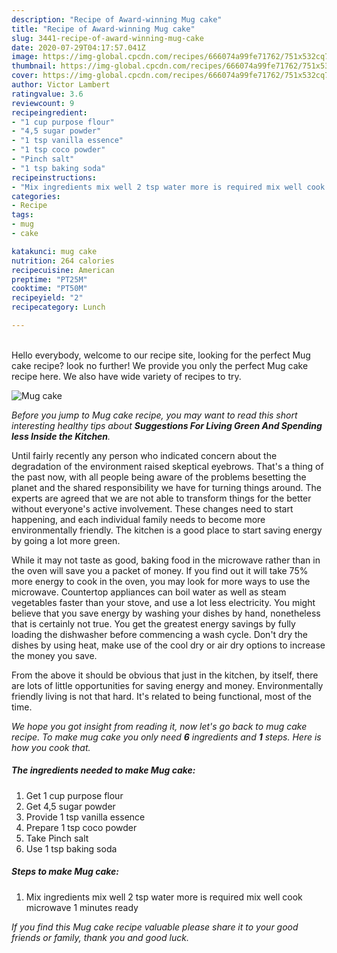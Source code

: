 ```yaml
---
description: "Recipe of Award-winning Mug cake"
title: "Recipe of Award-winning Mug cake"
slug: 3441-recipe-of-award-winning-mug-cake
date: 2020-07-29T04:17:57.041Z
image: https://img-global.cpcdn.com/recipes/666074a99fe71762/751x532cq70/mug-cake-recipe-main-photo.jpg
thumbnail: https://img-global.cpcdn.com/recipes/666074a99fe71762/751x532cq70/mug-cake-recipe-main-photo.jpg
cover: https://img-global.cpcdn.com/recipes/666074a99fe71762/751x532cq70/mug-cake-recipe-main-photo.jpg
author: Victor Lambert
ratingvalue: 3.6
reviewcount: 9
recipeingredient:
- "1 cup purpose flour"
- "4,5 sugar powder"
- "1 tsp vanilla essence"
- "1 tsp coco powder"
- "Pinch salt"
- "1 tsp baking soda"
recipeinstructions:
- "Mix ingredients mix well 2 tsp water more is required mix well cook microwave 1 minutes ready"
categories:
- Recipe
tags:
- mug
- cake

katakunci: mug cake 
nutrition: 264 calories
recipecuisine: American
preptime: "PT25M"
cooktime: "PT50M"
recipeyield: "2"
recipecategory: Lunch

---
```

<br>
Hello everybody, welcome to our recipe site, looking for the perfect Mug cake recipe? look no further! We provide you only the perfect Mug cake recipe here. We also have wide variety of recipes to try.
<br>


![Mug cake](https://img-global.cpcdn.com/recipes/666074a99fe71762/751x532cq70/mug-cake-recipe-main-photo.jpg)

<i>Before you jump to Mug cake recipe, you may want to read this short interesting healthy tips about 
<strong>Suggestions For Living Green And Spending less Inside the Kitchen</strong>.</i>
</br>

Until fairly recently any person who indicated concern about the degradation of the environment raised skeptical eyebrows. That's a thing of the past now, with all people being aware of the problems besetting the planet and the shared responsibility we have for turning things around. The experts are agreed that we are not able to transform things for the better without everyone's active involvement. These changes need to start happening, and each individual family needs to become more environmentally friendly. The kitchen is a good place to start saving energy by going a lot more green.

While it may not taste as good, baking food in the microwave rather than in the oven will save you a packet of money. If you find out it will take 75% more energy to cook in the oven, you may look for more ways to use the microwave. Countertop appliances can boil water as well as steam vegetables faster than your stove, and use a lot less electricity. You might believe that you save energy by washing your dishes by hand, nonetheless that is certainly not true. You get the greatest energy savings by fully loading the dishwasher before commencing a wash cycle. Don't dry the dishes by using heat, make use of the cool dry or air dry options to increase the money you save.

From the above it should be obvious that just in the kitchen, by itself, there are lots of little opportunities for saving energy and money. Environmentally friendly living is not that hard. It's related to being functional, most of the time.


<i>We hope you got insight from reading it, now let's go back to mug cake recipe. To make mug cake you only need <strong>6</strong> ingredients and <strong>1</strong> steps. Here is how you cook that.
</i>

##### The ingredients needed to make Mug cake:

1. Get 1 cup purpose flour
1. Get 4,5 sugar powder
1. Provide 1 tsp vanilla essence
1. Prepare 1 tsp coco powder
1. Take Pinch salt
1. Use 1 tsp baking soda


##### Steps to make Mug cake:

1. Mix ingredients mix well 2 tsp water more is required mix well cook microwave 1 minutes ready


<i>If you find this Mug cake recipe valuable please share it to your good friends or family, thank you and good luck.</i>
